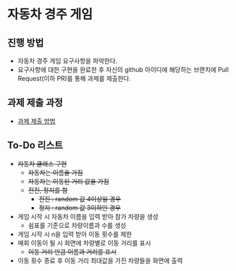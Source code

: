 # 자동차 경주 게임
## 진행 방법
* 자동차 경주 게임 요구사항을 파악한다.
* 요구사항에 대한 구현을 완료한 후 자신의 github 아이디에 해당하는 브랜치에 Pull Request(이하 PR)를 통해 과제를 제출한다.

## 과제 제출 과정
* [과제 제출 방법](https://github.com/next-step/nextstep-docs/tree/master/precourse)

## To-Do 리스트
* ~~자동차 클래스 구현~~
  * ~~자동차는 이름을 가짐~~
  * ~~자동차는 이동된 거리 값을 가짐~~
  * ~~전진, 정지를 함~~
    * ~~전진 : random 값 4이상일 경우~~
    * ~~정지 : random 값 3이하인 경우~~
* 게임 시작 시 자동차 이름을 입력 받아 참가 차량을 생성
  * 쉼표를 기준으로 차량이름과 수를 생성
* 게임 시작 시 n을 입력 받아 이동 횟수를 제한
* 매회 이동이 될 시 화면에 차량별로 이동 거리를 표시
  * ~~이동 거리 만큼 이름과 거리를 표시~~
* 이동 횟수 종료 후 이동 거리 최대값을 가진 차량들을 화면에 출력